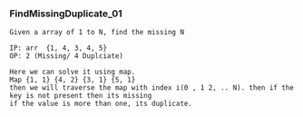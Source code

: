### FindMissingDuplicate_01
    Given a array of 1 to N, find the missing N

    IP: arr  {1, 4, 3, 4, 5}
    OP: 2 (Missing/ 4 Duplciate)

    Here we can solve it using map. 
    Map {1, 1} {4, 2} {3, 1} {5, 1}
    then we will traverse the map with index i(0 , 1 2, .. N). then if the key is not present then its missing
    if the value is more than one, its duplicate.

